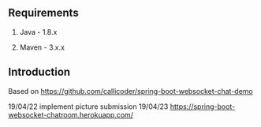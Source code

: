 ## Requirements

1. Java - 1.8.x

2. Maven - 3.x.x

## Introduction
Based on https://github.com/callicoder/spring-boot-websocket-chat-demo

19/04/22 implement picture submission
19/04/23 https://spring-boot-websocket-chatroom.herokuapp.com/
